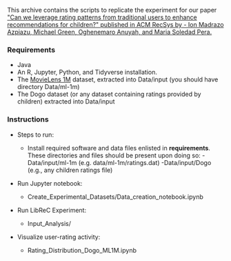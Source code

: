 This archive contains the scripts to replicate the experiment for our paper ["Can we leverage rating patterns from traditional users to enhance recommendations for children?" published in ACM RecSys by - Ion Madrazo Azpiazu, Michael Green, Oghenemaro Anuyah, and Maria Soledad Pera.](https://scholarworks.boisestate.edu/cs_scripts/6/)

### Requirements
- Java
- An R, Jupyter, Python, and Tidyverse installation.
- The [MovieLens 1M](https://grouplens.org/datasets/movielens/) dataset, extracted into Data/input (you should have directory Data/ml-1m)
- The Dogo dataset (or any dataset containing ratings provided by children) extracted into Data/input

### Instructions
- Steps to run:
  - Install required software and data files enlisted in <b>requirements</b>. These directories and files should be present upon doing so:
    -Data/input/ml-1m (e.g. data/ml-1m/ratings.dat)
    -Data/input/Dogo (e.g., any children ratings file)
    
- Run Jupyter notebook:
  - Create_Experimental_Datasets/Data_creation_notebook.ipynb
  
- Run LibReC Experiment:
  - Input_Analysis/
  
- Visualize user-rating activity:
  - Rating_Distribution_Dogo_ML1M.ipynb
